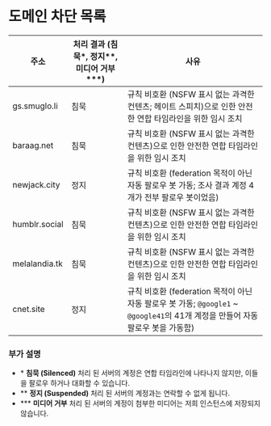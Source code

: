 # 도메인 차단 목록

| 주소 | 처리 결과 (침묵\*, 정지\*\*, 미디어 거부\*\*\*) | 사유 |
| ---- | ---- | ---- |
| gs.smuglo.li  | 침묵 | 규칙 비호환 (NSFW 표시 없는 과격한 컨텐츠; 헤이트 스피치)으로 인한 안전한 연합 타임라인을 위한 임시 조치 |
| baraag.net    | 침묵 | 규칙 비호환 (NSFW 표시 없는 과격한 컨텐츠)으로 인한 안전한 연합 타임라인을 위한 임시 조치 |
| newjack.city  | 정지 | 규칙 비호환 (federation 목적이 아닌 자동 팔로우 봇 가동; 조사 결과 계정 4개가 전부 팔로우 봇이었음) |
| humblr.social | 침묵 | 규칙 비호환 (NSFW 표시 없는 과격한 컨텐츠)으로 인한 안전한 연합 타임라인을 위한 임시 조치 |
| melalandia.tk | 침묵 | 규칙 비호환 (NSFW 표시 없는 과격한 컨텐츠)으로 인한 안전한 연합 타임라인을 위한 임시 조치 |
| cnet.site     | 정지 | 규칙 비호환 (federation 목적이 아닌 자동 팔로우 봇 가동; `@google1` ~ `@google41`의 41개 계정을 만들어 자동 팔로우 봇을 가동함) |

### 부가 설명 

- \* **침묵 (Silenced)** 처리 된 서버의 계정은 연합 타임라인에 나타나지 않지만, 이들을 팔로우 하거나 대화할 수 있습니다.
- \*\* **정지 (Suspended)** 처리 된 서버의 계정과는 연락할 수 없게 됩니다.
- \*\*\* **미디어 거부** 처리 된 서버의 계정이 첨부한 미디어는 저희 인스턴스에 저장되지 않습니다.

